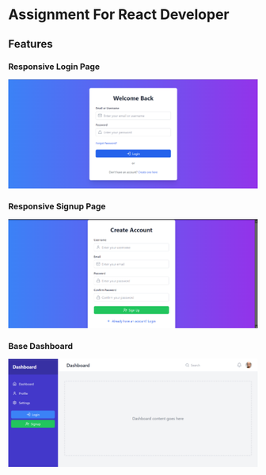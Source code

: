 # Assignment For React Developer 

## Features

### Responsive Login Page


![Login Screenshot](https://github.com/Hardikx10/Destion-Assignment-React/blob/master/src/assets/Screenshot%202024-10-15%20001853.png?raw=true)


### Responsive Signup Page


![Signup Screenshot](https://github.com/Hardikx10/Destion-Assignment-React/blob/master/src/assets/Screenshot%202024-10-15%20001914.png?raw=true)


### Base Dashboard

![Dashboard Screenshot](https://github.com/Hardikx10/Destion-Assignment-React/blob/master/src/assets/Screenshot%202024-10-15%20001937.png?raw=true)

